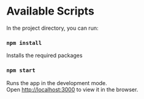 # Available Scripts

In the project directory, you can run:

### `npm install`
Installs the required packages

### `npm start`

Runs the app in the development mode.<br>
Open [http://localhost:3000](http://localhost:3000) to view it in the browser.

